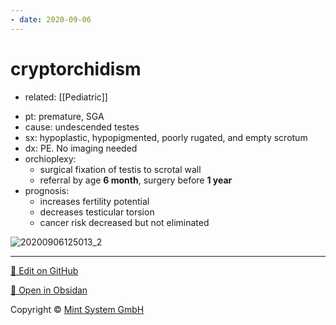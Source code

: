 ```yaml
---
- date: 2020-09-06
---
```


# cryptorchidism

- related: [[Pediatric]]

<!-- cryptorchidism pt, cause, sx, dx, rx, prognosis -->

- pt: premature, SGA
- cause: undescended testes
- sx: hypoplastic, hypopigmented, poorly rugated, and empty scrotum
- dx: PE. No imaging needed
- orchioplexy:
	- surgical fixation of testis to scrotal wall
	- referral by age **6 month**, surgery before **1 year**
- prognosis:
	- increases fertility potential
	- decreases testicular torsion
	- cancer risk decreased but not eliminated

![20200906125013_2](https://photos.thisispiggy.com/file/wikiFiles/20200906125013_2.png)


<hr>

[📝 Edit on GitHub](https://github.com/Mint-System/Knowledge/blob/master/cryptorchidism.md)

[📂 Open in Obsidan](obsidian://open?vault=Knowledge%20Mint%20System&file=cryptorchidism.md ':target=_self')

<footer>Copyright © <a href="https://www.mint-system.ch/">Mint System GmbH</a></footer>